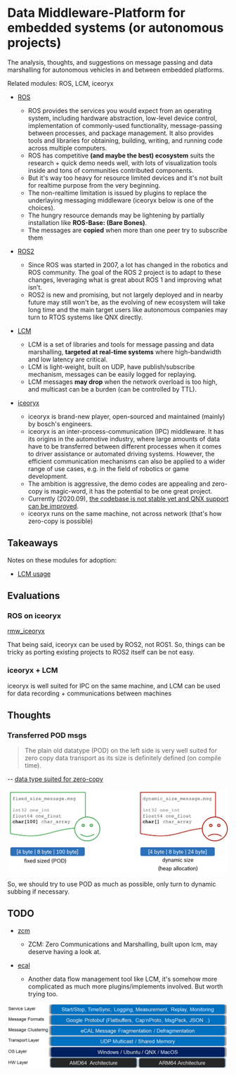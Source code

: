 # Data Middleware-Platform for embedded systems (or autonomous projects)

The analysis, thoughts, and suggestions on message passing and data marshalling for autonomous vehicles in and between embedded platforms.

Related modules: ROS, LCM, iceoryx

* [ROS](https://www.ros.org/)
  - ROS provides the services you would expect from an operating system, including hardware abstraction, low-level device control, implementation of commonly-used functionality, message-passing between processes, and package management. It also provides tools and libraries for obtaining, building, writing, and running code across multiple computers. 
  - ROS has competitive **(and maybe the best) ecosystem** suits the research + quick demo needs well, with lots of visualization tools inside and tons of communities contributed components. 
  - But it's way too heavy for resource limited devices and it's not built for realtime purpose from the very beginning.
  - The non-realtime limitation is issued by plugins to replace the underlaying messaging middleware (iceoryx below is one of the choices).
  - The hungry resource demands may be lightening by partially installation like **ROS-Base: (Bare Bones)**.
  - The messages are **copied** when more than one peer try to subscribe them

* [ROS2](https://index.ros.org/doc/ros2/)
  - Since ROS was started in 2007, a lot has changed in the robotics and ROS community. The goal of the ROS 2 project is to adapt to these changes, leveraging what is great about ROS 1 and improving what isn’t.
  - ROS2 is new and promising, but not largely deployed and in nearby future may still won't be, as the evolving of new ecosystem will take long time and the main target users like autonomous companies may turn to RTOS systems like QNX directly.

* [LCM](https://lcm-proj.github.io/index.html)
  - LCM is a set of libraries and tools for message passing and data marshalling, **targeted at real-time systems** where high-bandwidth and low latency are critical.
  - LCM is light-weight, built on UDP, have publish/subscribe mechanism, messages can be easily logged for replaying.
  - LCM messages **may drop** when the network overload is too high, and multicast can be a burden (can be controlled by TTL).

* [iceoryx](https://github.com/eclipse/iceoryx)
  - iceoryx is brand-new player, open-sourced and maintained (mainly) by bosch's engineers.
  - iceoryx is an inter-process-communication (IPC) middleware. It has its origins in the automotive industry, where large amounts of data have to be transferred between different processes when it comes to driver assistance or automated driving systems. However, the efficient communication mechanisms can also be applied to a wider range of use cases, e.g. in the field of robotics or game development.
  - The ambition is aggressive, the demo codes are appealing and zero-copy is magic-word, it has the potential to be one great project.
  - Currently (2020.09), [the codebase is not stable yet and QNX support can be improved](https://github.com/eclipse/iceoryx/issues/287).
  - iceoryx runs on the same machine, not across network (that's how zero-copy is possible)


## Takeaways

Notes on these modules for adoption:

* [LCM usage](./lcm.md)


## Evaluations

### ROS on iceoryx

[rmw_iceoryx](https://github.com/ros2/rmw_iceoryx)

That being said, iceoryx can be used by ROS2, not ROS1. So, things can be tricky as porting existing projects to ROS2 itself can be not easy.

### iceoryx + LCM

iceoryx is well suited for IPC on the same machine, and LCM can be used for data recording + communications between machines


## Thoughts 

### Transferred POD msgs

> The plain old datatype (POD) on the left side is very well suited for zero copy data transport as its size is definitely defined (on compile time).

-- [data type suited for zero-copy](https://github.com/ros2/rmw_iceoryx)

![fixed/dynamic size data](./pics/fixed_size_messages.png)

So, we should try to use POD as much as possible, only turn to dynamic subbing if necessary.

## TODO

* [zcm](https://github.com/ZeroCM/zcm)
  - ZCM: Zero Communications and Marshalling, built upon lcm, may deserve having a look at.

* [ecal](https://github.com/continental/ecal)
  - Another data flow management tool like LCM, it's somehow more complicated as much more plugins/implements involved. But worth trying too.

![ecal diagram](./pics/ecal_00.png)
